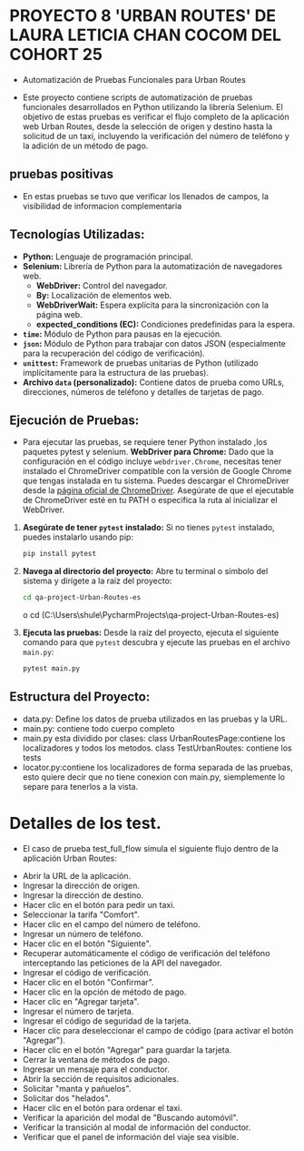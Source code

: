 # PROYECTO 8 'URBAN ROUTES' DE LAURA LETICIA CHAN COCOM DEL COHORT 25
  - Automatización de Pruebas Funcionales para Urban Routes

 - Este proyecto contiene scripts de automatización de pruebas funcionales desarrollados en Python utilizando la
   librería Selenium. El objetivo de estas pruebas es verificar el flujo completo
   de la aplicación web Urban Routes, desde la selección de origen y destino hasta
   la solicitud de un taxi, incluyendo la verificación del número de teléfono y la adición de un método de pago.


## pruebas positivas 
 - En estas pruebas se tuvo que verificar los llenados de campos, la visibilidad de informacion complementaria

## Tecnologías Utilizadas:

* **Python:** Lenguaje de programación principal.
* **Selenium:** Librería de Python para la automatización de navegadores web.
    * **WebDriver:** Control del navegador.
    * **By:** Localización de elementos web.
    * **WebDriverWait:** Espera explícita para la sincronización con la página web.
    * **expected\_conditions (EC):** Condiciones predefinidas para la espera.
* **`time`:** Módulo de Python para pausas en la ejecución.
* **`json`:** Módulo de Python para trabajar con datos JSON (especialmente para la recuperación del código de verificación).
* **`unittest`:** Framework de pruebas unitarias de Python (utilizado implícitamente para la estructura de las pruebas).
* **Archivo `data` (personalizado):** Contiene datos de prueba como URLs, direcciones, números de teléfono y detalles de tarjetas de pago.


## Ejecución de Pruebas:

- Para ejecutar las pruebas, se requiere tener Python instalado ,los paquetes pytest y selenium.
**WebDriver para Chrome:** Dado que la configuración en el código incluye `webdriver.Chrome`, 
  necesitas tener instalado el ChromeDriver compatible con la versión de Google Chrome que tengas instalada en tu sistema. 
  Puedes descargar el ChromeDriver desde la [página oficial de ChromeDriver](https://chromedriver.chromium.org/downloads). 
  Asegúrate de que el ejecutable de ChromeDriver esté en tu PATH o especifica la ruta al inicializar el WebDriver.

1.  **Asegúrate de tener `pytest` instalado:**
    Si no tienes `pytest` instalado, puedes instalarlo usando pip:
    ```bash
    pip install pytest
    ```

2.  **Navega al directorio del proyecto:**
    Abre tu terminal o símbolo del sistema y dirígete a la raíz del proyecto:
    ```bash
    cd qa-project-Urban-Routes-es
    ```
    o cd (C:\Users\shule\PycharmProjects\qa-project-Urban-Routes-es)

3.  **Ejecuta las pruebas:**
    Desde la raíz del proyecto, ejecuta el siguiente comando para que `pytest` descubra y ejecute las pruebas en el archivo `main.py`:
    ```bash
    pytest main.py
    ```





## Estructura del Proyecto:

- data.py: Define los datos de prueba utilizados en las pruebas y la URL. 
- main.py: contiene todo cuerpo completo 
- main.py esta dividido por clases: 
  class UrbanRoutesPage:contiene los localizadores y todos los metodos.
  class TestUrbanRoutes: contiene los tests
- locator.py:contiene los localizadores de forma separada de las pruebas, esto quiere decir que no tiene conexion
  con main.py, siemplemente lo separe para tenerlos a la vista.



# Detalles de los test.
- El caso de prueba test_full_flow simula el siguiente flujo dentro de la aplicación Urban Routes:

* Abrir la URL de la aplicación.
* Ingresar la dirección de origen.
* Ingresar la dirección de destino.
* Hacer clic en el botón para pedir un taxi.
* Seleccionar la tarifa "Comfort".
* Hacer clic en el campo del número de teléfono.
* Ingresar un número de teléfono.
* Hacer clic en el botón "Siguiente".
* Recuperar automáticamente el código de verificación del teléfono interceptando las peticiones de la API del navegador.
* Ingresar el código de verificación.
* Hacer clic en el botón "Confirmar".
* Hacer clic en la opción de método de pago.
* Hacer clic en "Agregar tarjeta".
* Ingresar el número de tarjeta.
* Ingresar el código de seguridad de la tarjeta.
* Hacer clic para deseleccionar el campo de código (para activar el botón "Agregar").
* Hacer clic en el botón "Agregar" para guardar la tarjeta.
* Cerrar la ventana de métodos de pago.
* Ingresar un mensaje para el conductor.
* Abrir la sección de requisitos adicionales.
* Solicitar "manta y pañuelos".
* Solicitar dos "helados".
* Hacer clic en el botón para ordenar el taxi.
* Verificar la aparición del modal de "Buscando automóvil".
* Verificar la transición al modal de información del conductor.
* Verificar que el panel de información del viaje sea visible.